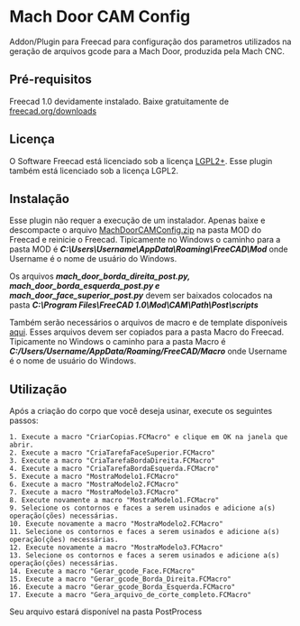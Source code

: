 
# Mach Door CAM Config

Addon/Plugin para Freecad para configuração dos parametros utilizados na geração de arquivos gcode para a Mach Door, produzida pela Mach CNC.


## Pré-requisitos

Freecad 1.0 devidamente instalado. Baixe gratuitamente de [freecad.org/downloads](https://www.freecad.org/downloads.php)
## Licença

O Software Freecad está licenciado sob a licença [LGPL2+](http://en.wikipedia.org/wiki/LGPL). Esse plugin também está licenciado sob a licença LGPL2.


## Instalação

Esse plugin não requer a execução de um instalador. Apenas baixe e descompacte o arquivo [MachDoorCAMConfig.zip](https://github.com/thomasvieira/machdoorcamconfig/blob/main/MachDoorCAMConfig.zip) na pasta MOD do Freecad e reinicie o Freecad. Tipicamente no Windows o caminho para a pasta MOD é ***C:\Users\Username\AppData\Roaming\FreeCAD\Mod*** onde Username é o nome de usuário do Windows.

Os arquivos ***mach_door_borda_direita_post.py, mach_door_borda_esquerda_post.py e mach_door_face_superior_post.py*** devem ser baixados colocados na pasta ***C:\Program Files\FreeCAD 1.0\Mod\CAM\Path\Post\scripts***

Também serão necessários o arquivos de macro e de template disponíveis [aqui](https://github.com/thomasvieira/machdoormacros). Esses arquivos devem ser copiados para a pasta Macro do Freecad. Tipicamente no Windows o caminho para a pasta Macro é ***C:/Users/Username/AppData/Roaming/FreeCAD/Macro*** onde Username é o nome de usuário do Windows.
## Utilização

Após a criação do corpo que você deseja usinar, execute os seguintes passos:

    1. Execute a macro "CriarCopias.FCMacro" e clique em OK na janela que abrir.
    2. Execute a macro "CriaTarefaFaceSuperior.FCMacro"
    3. Execute a macro "CriaTarefaBordaDireita.FCMacro"
    4. Execute a macro "CriaTarefaBordaEsquerda.FCMacro"
    5. Execute a macro "MostraModelo1.FCMacro"
    6. Execute a macro "MostraModelo2.FCMacro"
    7. Execute a macro "MostraModelo3.FCMacro"
    8. Execute novamente a macro "MostraModelo1.FCMacro"
    9. Selecione os contornos e faces a serem usinados e adicione a(s) operação(ções) necessárias.
    10. Execute novamente a macro "MostraModelo2.FCMacro"
    11. Selecione os contornos e faces a serem usinados e adicione a(s) operação(ções) necessárias.
    12. Execute novamente a macro "MostraModelo3.FCMacro"
    13. Selecione os contornos e faces a serem usinados e adicione a(s) operação(ções) necessárias.
    14. Execute a macro "Gerar_gcode_Face.FCMacro"
    15. Execute a macro "Gerar_gcode_Borda_Direita.FCMacro"
    16. Execute a macro "Gerar_gcode_Borda_Esquerda.FCMacro"
    17. Execute a macro "Gera_arquivo_de_corte_completo.FCMacro"

Seu arquivo estará disponível na pasta PostProcess
